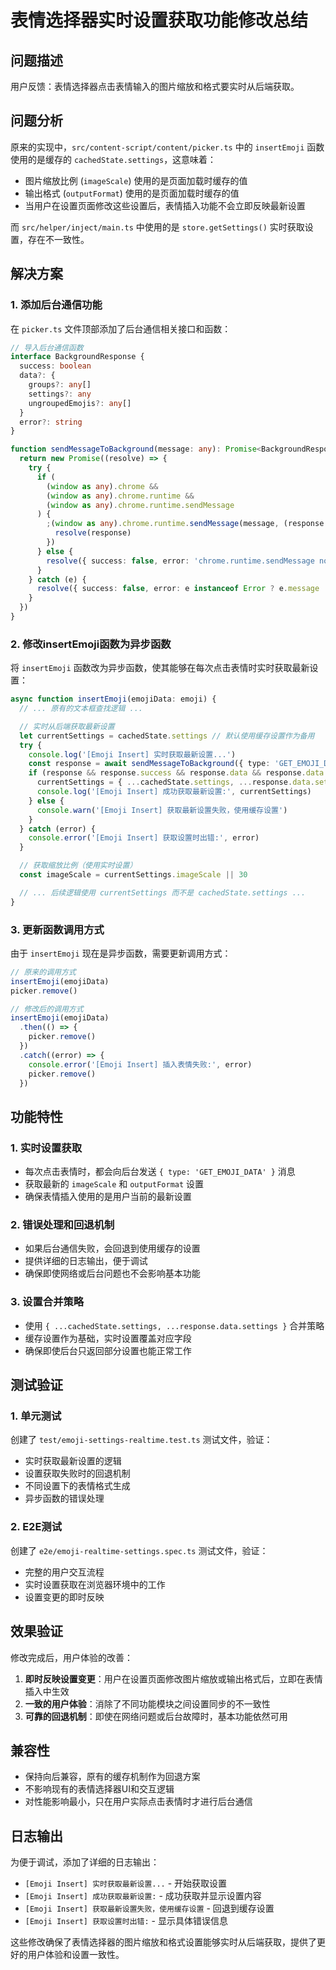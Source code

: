 # 表情选择器实时设置获取功能修改总结

## 问题描述

用户反馈：表情选择器点击表情输入的图片缩放和格式要实时从后端获取。

## 问题分析

原来的实现中，`src/content-script/content/picker.ts` 中的 `insertEmoji` 函数使用的是缓存的 `cachedState.settings`，这意味着：

- 图片缩放比例 (`imageScale`) 使用的是页面加载时缓存的值
- 输出格式 (`outputFormat`) 使用的是页面加载时缓存的值
- 当用户在设置页面修改这些设置后，表情插入功能不会立即反映最新设置

而 `src/helper/inject/main.ts` 中使用的是 `store.getSettings()` 实时获取设置，存在不一致性。

## 解决方案

### 1. 添加后台通信功能

在 `picker.ts` 文件顶部添加了后台通信相关接口和函数：

```typescript
// 导入后台通信函数
interface BackgroundResponse {
  success: boolean
  data?: {
    groups?: any[]
    settings?: any
    ungroupedEmojis?: any[]
  }
  error?: string
}

function sendMessageToBackground(message: any): Promise<BackgroundResponse> {
  return new Promise((resolve) => {
    try {
      if (
        (window as any).chrome &&
        (window as any).chrome.runtime &&
        (window as any).chrome.runtime.sendMessage
      ) {
        ;(window as any).chrome.runtime.sendMessage(message, (response: BackgroundResponse) => {
          resolve(response)
        })
      } else {
        resolve({ success: false, error: 'chrome.runtime.sendMessage not available' })
      }
    } catch (e) {
      resolve({ success: false, error: e instanceof Error ? e.message : String(e) })
    }
  })
}
```

### 2. 修改insertEmoji函数为异步函数

将 `insertEmoji` 函数改为异步函数，使其能够在每次点击表情时实时获取最新设置：

```typescript
async function insertEmoji(emojiData: emoji) {
  // ... 原有的文本框查找逻辑 ...

  // 实时从后端获取最新设置
  let currentSettings = cachedState.settings // 默认使用缓存设置作为备用
  try {
    console.log('[Emoji Insert] 实时获取最新设置...')
    const response = await sendMessageToBackground({ type: 'GET_EMOJI_DATA' })
    if (response && response.success && response.data && response.data.settings) {
      currentSettings = { ...cachedState.settings, ...response.data.settings }
      console.log('[Emoji Insert] 成功获取最新设置:', currentSettings)
    } else {
      console.warn('[Emoji Insert] 获取最新设置失败，使用缓存设置')
    }
  } catch (error) {
    console.error('[Emoji Insert] 获取设置时出错:', error)
  }

  // 获取缩放比例（使用实时设置）
  const imageScale = currentSettings.imageScale || 30

  // ... 后续逻辑使用 currentSettings 而不是 cachedState.settings ...
}
```

### 3. 更新函数调用方式

由于 `insertEmoji` 现在是异步函数，需要更新调用方式：

```typescript
// 原来的调用方式
insertEmoji(emojiData)
picker.remove()

// 修改后的调用方式
insertEmoji(emojiData)
  .then(() => {
    picker.remove()
  })
  .catch((error) => {
    console.error('[Emoji Insert] 插入表情失败:', error)
    picker.remove()
  })
```

## 功能特性

### 1. 实时设置获取

- 每次点击表情时，都会向后台发送 `{ type: 'GET_EMOJI_DATA' }` 消息
- 获取最新的 `imageScale` 和 `outputFormat` 设置
- 确保表情插入使用的是用户当前的最新设置

### 2. 错误处理和回退机制

- 如果后台通信失败，会回退到使用缓存的设置
- 提供详细的日志输出，便于调试
- 确保即使网络或后台问题也不会影响基本功能

### 3. 设置合并策略

- 使用 `{ ...cachedState.settings, ...response.data.settings }` 合并策略
- 缓存设置作为基础，实时设置覆盖对应字段
- 确保即使后台只返回部分设置也能正常工作

## 测试验证

### 1. 单元测试

创建了 `test/emoji-settings-realtime.test.ts` 测试文件，验证：

- 实时获取最新设置的逻辑
- 设置获取失败时的回退机制
- 不同设置下的表情格式生成
- 异步函数的错误处理

### 2. E2E测试

创建了 `e2e/emoji-realtime-settings.spec.ts` 测试文件，验证：

- 完整的用户交互流程
- 实时设置获取在浏览器环境中的工作
- 设置变更的即时反映

## 效果验证

修改完成后，用户体验的改善：

1. **即时反映设置变更**：用户在设置页面修改图片缩放或输出格式后，立即在表情插入中生效
2. **一致的用户体验**：消除了不同功能模块之间设置同步的不一致性
3. **可靠的回退机制**：即使在网络问题或后台故障时，基本功能依然可用

## 兼容性

- 保持向后兼容，原有的缓存机制作为回退方案
- 不影响现有的表情选择器UI和交互逻辑
- 对性能影响最小，只在用户实际点击表情时才进行后台通信

## 日志输出

为便于调试，添加了详细的日志输出：

- `[Emoji Insert] 实时获取最新设置...` - 开始获取设置
- `[Emoji Insert] 成功获取最新设置:` - 成功获取并显示设置内容
- `[Emoji Insert] 获取最新设置失败，使用缓存设置` - 回退到缓存设置
- `[Emoji Insert] 获取设置时出错:` - 显示具体错误信息

这些修改确保了表情选择器的图片缩放和格式设置能够实时从后端获取，提供了更好的用户体验和设置一致性。

